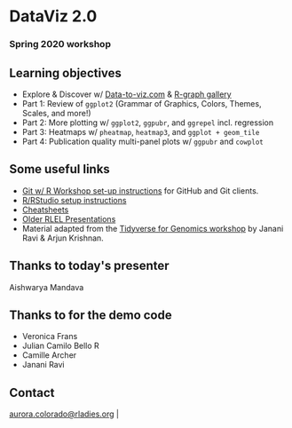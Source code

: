 # DataViz 2.0
### Spring 2020 workshop

## Learning objectives
- Explore & Discover w/ [Data-to-viz.com](data-to-viz.com/) & [R-graph gallery](https://www.r-graph-gallery.com/)
- Part 1: Review of `ggplot2` (Grammar of Graphics, Colors, Themes, Scales, and more!)
- Part 2: More plotting w/ `ggplot2`, `ggpubr`, and `ggrepel` incl. regression
- Part 3: Heatmaps w/ `pheatmap`, `heatmap3`, and `ggplot + geom_tile`
- Part 4: Publication quality multi-panel plots w/ `ggpubr` and `cowplot`

## Some useful links
- [Git w/ R Workshop set-up instructions](https://github.com/rladies-eastlansing/2019-workshop-git/blob/master/Setup-instructions.md) for GitHub and Git clients.
- [R/RStudio setup instructions](https://github.com/rladies-eastlansing/meetup-presentations/blob/master/presentations/R_Rstudio_setup_instructions.md)
- [Cheatsheets](https://github.com/rladies-eastlansing/cheatsheets)
- [Older RLEL Presentations](https://github.com/rladies-eastlansing/meetup-presentations/)
- Material adapted from the [Tidyverse for Genomics workshop](https://github.com/jananiravi/tidyverse-genomics) by Janani Ravi & Arjun Krishnan.

## Thanks to today's presenter
Aishwarya Mandava

## Thanks to for the demo code
- Veronica Frans
- Julian Camilo Bello R
- Camille Archer
- Janani Ravi

## Contact
[aurora.colorado@rladies.org](mailto:aurora.colorado@rladies.org) | 
